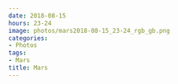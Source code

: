 ```yaml
---
date: 2018-08-15
hours: 23-24
image: photos/mars2018-08-15_23-24_rgb_gb.png
categories: 
- Photos 
tags: 
- Mars 
title: Mars
---
```

